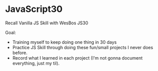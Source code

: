 # JavaScript30

Recall Vanilla JS Skill with WesBos JS30

Goal:

* Training myself to keep doing one thing in 30 days
* Practice JS Skill through doing these fun/small projects I never does before.
* Record what I learned in each project (I'm not gonna document everything, just my til).